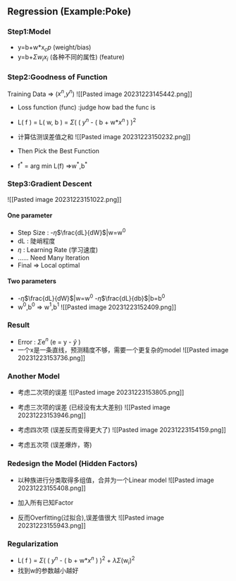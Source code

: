 ## Regression (Example:Poke)
### Step1:Model
- y=b+w\*x$_cp$   (weight/bias)
- y=b+$\Sigma$$w_i$$x_i$   (各种不同的属性) (feature)

### Step2:Goodness of Function
Training Data => ($x^n$,$y^n$) 
![[Pasted image 20231223145442.png]]

- Loss function (func) :judge how bad the func is
- L( f ) = L( w, b ) = $\Sigma$( ( $y^n$ - ( b + w*$x^n$ ) )$^2$
- 计算估测误差值之和
![[Pasted image 20231223150232.png]]

- Then Pick the Best Function
- f$^*$ = arg min L(f) =>w$^*$,b$^*$

### Step3:Gradient Descent
![[Pasted image 20231223151022.png]]

#### One parameter
- Step Size : -$\eta$$\frac{dL}{dW}$|w=w$^0$
- dL : 陡峭程度
- $\eta$ : Learning Rate (学习速度) 
- …… Need Many Iteration
- Final => Local optimal

#### Two parameters
-  -$\eta$$\frac{dL}{dW}$|w=w$^0$   -$\eta$$\frac{dL}{db}$|b=b$^0$
- w$^0$,b$^0$ => w$^1$,b$^1$
![[Pasted image 20231223152409.png]]

### Result
- Error : $\Sigma$e$^n$ (e = y - $\hat{y}$ )
- 一个x是一条直线，预测精度不够，需要一个更复杂的model
![[Pasted image 20231223153736.png]]
### Another Model
- 考虑二次项的误差
![[Pasted image 20231223153805.png]]

- 考虑三次项的误差 (已经没有太大差别)
![[Pasted image 20231223153946.png]]

- 考虑四次项 (误差反而变得更大了)
![[Pasted image 20231223154159.png]]

- 考虑五次项 (误差爆炸，寄)

### Redesign the Model (Hidden Factors)
 - 以种族进行分类取得多组值，合并为一个Linear model
![[Pasted image 20231223155408.png]]

- 加入所有已知Factor
- 反而Overfitting(过拟合),误差值很大
![[Pasted image 20231223155943.png]]

### Regularization
- L( f ) = $\Sigma$( ( $y^n$ - ( b + w*$x^n$ ) )$^2$ + $\lambda$$\Sigma$(w$_i$)$^2$
- 找到w的参数越小越好

 